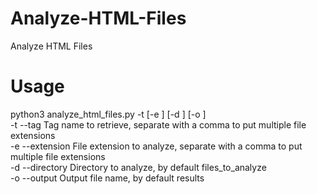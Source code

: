 # Analyze-HTML-Files
Analyze HTML Files

# Usage
python3 analyze_html_files.py -t <tag> [-e <extension>] [-d <directory>] [-o <output>]  
-t --tag         Tag name to retrieve, separate with a comma to put multiple file extensions  
-e --extension   File extension to analyze, separate with a comma to put multiple file extensions  
-d --directory   Directory to analyze, by default files_to_analyze  
-o --output      Output file name, by default results  
